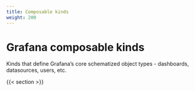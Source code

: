 ```yaml
---
title: Composable kinds
weight: 200
---
```


# Grafana composable kinds

Kinds that define Grafana’s core schematized object types - dashboards, datasources, users, etc.

{{< section >}}
